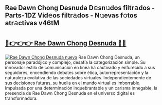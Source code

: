## Rae Dawn Chong Desnuda D𝚎sn𝚞dos filtr𝚊dos - Parts-1DZ Vid𝚎os filtr𝚊dos - N𝚞evas f𝚘tos atr𝚊ctivas v46tM

# <h2><a href="http://mb1spu.tromn.icu/?c=Rae+Dawn+Chong+Desnuda">🔗👉👉👉 Rae Dawn Chong Desnuda 🔗🔗</a></h2>

[![Rae Dawn Chong Desnuda nuevo](https://i.imgur.com/pEAQMta.gif)](http://mb1spu.tromn.icu/?c=Rae+Dawn+Chong+Desnuda)
Rae Dawn Chong Desnuda, un personaje paradójico y complejo, desafía la categorización simple. Su innovador estilo de comunicación en línea ha cautivado y enfurecido a sus seguidores, encendiendo debates sobre ética, autorrepresentación y la naturaleza evolutiva de las sociedades virtuales. Independientemente de sus decisiones futuras, su huella en el mundo virtual es imborrable. Impulsada por una determinación inquebrantable y un carisma innegable, la presencia de Rae Dawn Chong Desnuda en el universo digital es transformadora.
